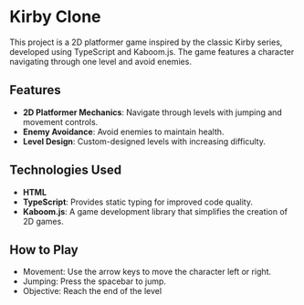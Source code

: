 # Kirby Clone

This project is a 2D platformer game inspired by the classic Kirby series, developed using TypeScript and Kaboom.js. The game features a character navigating through one level and avoid enemies.

## Features

- **2D Platformer Mechanics**: Navigate through levels with jumping and movement controls.
- **Enemy Avoidance**: Avoid enemies to maintain health.
- **Level Design**: Custom-designed levels with increasing difficulty.

## Technologies Used
- **HTML**
- **TypeScript**: Provides static typing for improved code quality.
- **Kaboom.js**: A game development library that simplifies the creation of 2D games.

## How to Play
- Movement: Use the arrow keys to move the character left or right.
- Jumping: Press the spacebar to jump.
- Objective: Reach the end of the level
